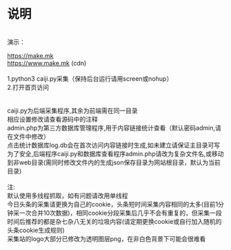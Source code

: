 # 说明
<br>
演示：

https://make.mk <br>
https://www.make.mk (cdn)
<br><br>
1.python3 caiji.py采集（保持后台运行请用screen或nohup）
<br>
2.打开首页访问<br>
<br><br>
caiji.py为后端采集程序,其余为前端需在同一目录
<br>
相应设置修改请查看源码中的注释
<br>
admin.php为第三方数据库管理程序,用于内容链接统计查看（默认密码admin,请在文件中修改）
<br>
点击统计数据库log.db会在首次访问内容链接时生成,如未建立请保证主目录可写
<br>
为了安全,后端程序caiji.py和数据库查看程序admin.php请改为复杂文件名,或移动到非web目录(需同时修改文件内的生成json保存目录为网站根目录，默认为当前目录)
<br><br>
注:<br>
默认使用多线程抓取，如有问题请改用单线程<br>
今日头条的采集请更换为自己的cookie，头条短时间采集内容相同的太多(目前1分钟采一次合并10次数据)，相同cookie分段采集后几乎不会有重复的，但采集一段时间后推荐的都是杂七杂八无关的垃圾内容(请定期更换cookie或自行加入随机的头条cookie生成规则)
<br>
采集站的logo大部分已修改为透明图层png，在非白色背景下可能会很难看
